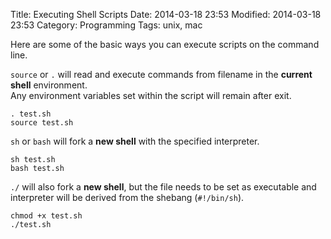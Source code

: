 Title: Executing Shell Scripts
Date: 2014-03-18 23:53
Modified: 2014-03-18 23:53
Category: Programming
Tags: unix, mac

Here are some of the basic ways you can execute scripts on the command line.

`source` or `.` will read and execute commands from filename in the **current shell** environment.  
Any environment variables set within the script will remain after exit.

	. test.sh
	source test.sh

`sh` or `bash` will fork a **new shell** with the specified interpreter.

	sh test.sh
	bash test.sh

`./` will also fork a **new shell**, but the file needs to be set as executable and interpreter will be derived from the shebang (`#!/bin/sh`).

	chmod +x test.sh
	./test.sh
